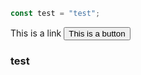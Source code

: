 <script>
    import { Link, Button } from '$lib/components/mines';
    import "./style.css"
</script>

```js
const test = "test";
```

<Link href="http://google.com">This is a link</Link>
<Button>This is a button</Button>
<i class="bi bi-airplane"></i>

### test